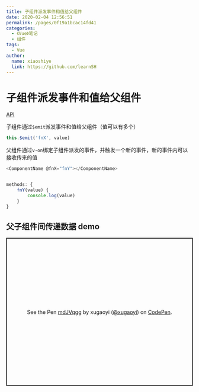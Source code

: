```yaml
---
title: 子组件派发事件和值给父组件
date: 2020-02-04 12:56:51
permalink: /pages/0f19a1bcac14fd41
categories:
  - 《Vue》笔记
  - 组件
tags:
  - Vue
author:
  name: xiaoshiye
  link: https://github.com/learnSH
---
```

# 子组件派发事件和值给父组件

[API](https://cn.vuejs.org/v2/guide/components.html#监听子组件事件)

子组件通过`$emit`派发事件和值给父组件（值可以有多个）
```js
this.$emit('fnX', value)
```
<!-- more -->
父组件通过`v-on`绑定子组件派发的事件，并触发一个新的事件，新的事件内可以接收传来的值
```js
<ComponentName @fnX="fnY"></ComponentName>


methods: {
	fnY(value) {
		console.log(value)
	}
}
```

## 父子组件间传递数据 demo

<p class="codepen" data-height="400" data-theme-id="light" data-default-tab="js,result" data-user="xugaoyi" data-slug-hash="mdJVqgg" style="height: 400px; box-sizing: border-box; display: flex; align-items: center; justify-content: center; border: 2px solid; margin: 1em 0; padding: 1em;" data-pen-title="mdJVqgg">
  <span>See the Pen <a href="https://codepen.io/xugaoyi/pen/mdJVqgg">
  mdJVqgg</a> by xugaoyi (<a href="https://codepen.io/xugaoyi">@xugaoyi</a>)
  on <a href="https://codepen.io">CodePen</a>.</span>
</p>
<script async src="https://static.codepen.io/assets/embed/ei.js"></script>

